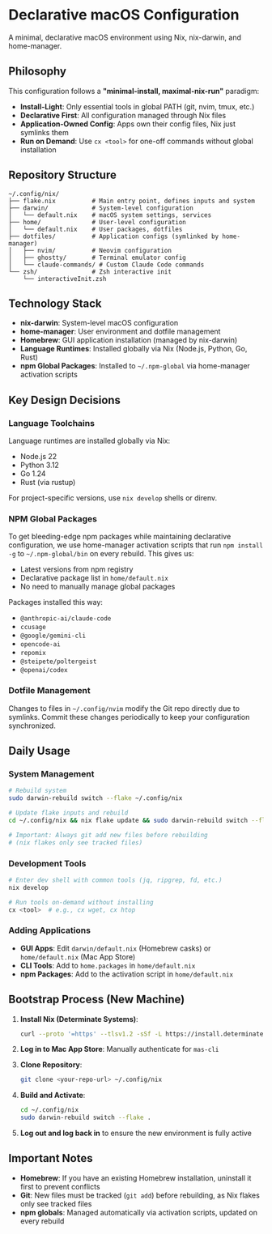 # Declarative macOS Configuration

A minimal, declarative macOS environment using Nix, nix-darwin, and home-manager.

## Philosophy

This configuration follows a **"minimal-install, maximal-nix-run"** paradigm:

- **Install-Light**: Only essential tools in global PATH (git, nvim, tmux, etc.)
- **Declarative First**: All configuration managed through Nix files
- **Application-Owned Config**: Apps own their config files, Nix just symlinks them
- **Run on Demand**: Use `cx <tool>` for one-off commands without global installation

## Repository Structure

```
~/.config/nix/
├── flake.nix          # Main entry point, defines inputs and system
├── darwin/            # System-level configuration
│   └── default.nix    # macOS system settings, services
├── home/              # User-level configuration
│   └── default.nix    # User packages, dotfiles
├── dotfiles/          # Application configs (symlinked by home-manager)
│   ├── nvim/          # Neovim configuration
│   ├── ghostty/       # Terminal emulator config
│   └── claude-commands/ # Custom Claude Code commands
└── zsh/               # Zsh interactive init
    └── interactiveInit.zsh
```

## Technology Stack

- **nix-darwin**: System-level macOS configuration
- **home-manager**: User environment and dotfile management
- **Homebrew**: GUI application installation (managed by nix-darwin)
- **Language Runtimes**: Installed globally via Nix (Node.js, Python, Go, Rust)
- **npm Global Packages**: Installed to `~/.npm-global` via home-manager activation scripts

## Key Design Decisions

### Language Toolchains

Language runtimes are installed globally via Nix:

- Node.js 22
- Python 3.12
- Go 1.24
- Rust (via rustup)

For project-specific versions, use `nix develop` shells or direnv.

### NPM Global Packages

To get bleeding-edge npm packages while maintaining declarative configuration, we use home-manager activation scripts that run `npm install -g` to `~/.npm-global/bin` on every rebuild. This gives us:

- Latest versions from npm registry
- Declarative package list in `home/default.nix`
- No need to manually manage global packages

Packages installed this way:

- `@anthropic-ai/claude-code`
- `ccusage`
- `@google/gemini-cli`
- `opencode-ai`
- `repomix`
- `@steipete/poltergeist`
- `@openai/codex`

### Dotfile Management

Changes to files in `~/.config/nvim` modify the Git repo directly due to symlinks. Commit these changes periodically to keep your configuration synchronized.

## Daily Usage

### System Management

```bash
# Rebuild system
sudo darwin-rebuild switch --flake ~/.config/nix

# Update flake inputs and rebuild
cd ~/.config/nix && nix flake update && sudo darwin-rebuild switch --flake .

# Important: Always git add new files before rebuilding
# (nix flakes only see tracked files)
```

### Development Tools

```bash
# Enter dev shell with common tools (jq, ripgrep, fd, etc.)
nix develop

# Run tools on-demand without installing
cx <tool>  # e.g., cx wget, cx htop
```

### Adding Applications

- **GUI Apps**: Edit `darwin/default.nix` (Homebrew casks) or `home/default.nix` (Mac App Store)
- **CLI Tools**: Add to `home.packages` in `home/default.nix`
- **npm Packages**: Add to the activation script in `home/default.nix`

## Bootstrap Process (New Machine)

1. **Install Nix (Determinate Systems)**:

   ```bash
   curl --proto '=https' --tlsv1.2 -sSf -L https://install.determinate.systems/nix | sh -s -- install
   ```

2. **Log in to Mac App Store**: Manually authenticate for `mas-cli`

3. **Clone Repository**:

   ```bash
   git clone <your-repo-url> ~/.config/nix
   ```

4. **Build and Activate**:

   ```bash
   cd ~/.config/nix
   sudo darwin-rebuild switch --flake .
   ```

5. **Log out and log back in** to ensure the new environment is fully active

## Important Notes

- **Homebrew**: If you have an existing Homebrew installation, uninstall it first to prevent conflicts
- **Git**: New files must be tracked (`git add`) before rebuilding, as Nix flakes only see tracked files
- **npm globals**: Managed automatically via activation scripts, updated on every rebuild
